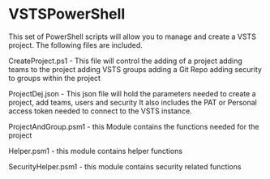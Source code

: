 # VSTSPowerShell

This set of PowerShell scripts will allow you to manage and create a VSTS project. The following files are included.

CreateProject.ps1 - This file will control the adding of a project
                                           adding teams to the project
                                           adding VSTS groups
                                           adding a Git Repo
                                           adding security to groups within the project
                                           
ProjectDej.json - This json file will hold the parameters needed to create a project, add teams, users and security
                  It also includes the PAT or Personal access token needed to connect to the VSTS instance.
                  
ProjectAndGroup.psm1 - this Module contains the functions needed for the project

Helper.psm1 - this module contains helper functions

SecurityHelper.psm1 - this module contains security related functions
